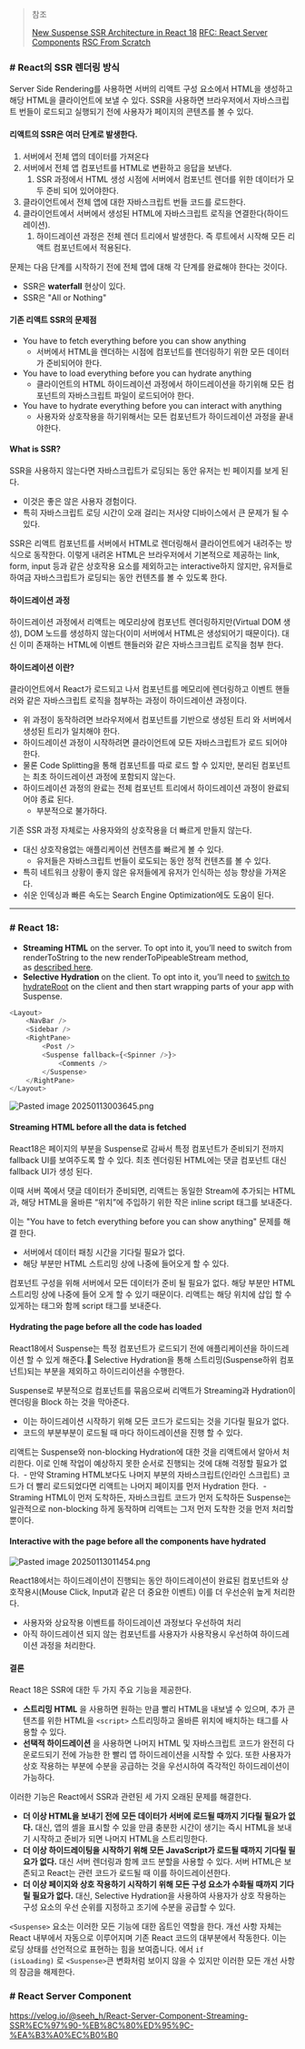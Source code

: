 >참조
>
>[New Suspense SSR Architecture in React 18](https://github.com/reactwg/react-18/discussions/37)
  [RFC: React Server Components](https://github.com/reactjs/rfcs/blob/main/text/0188-server-components.md)
>[RSC From Scratch](https://github.com/reactwg/server-components/discussions/5)
### # React의 SSR 렌더링 방식

Server Side Rendering를 사용하면 서버의 리액트 구성 요소에서 HTML을 생성하고 해당 HTML을 클라이언트에 보낼 수 있다. SSR을 사용하면 브라우저에서 자바스크립트 번들이 로드되고 실행되기 전에 사용자가 페이지의 콘텐츠를 볼 수 있다.

#### 리액트의 SSR은 여러 단계로 발생한다.

1. 서버에서 전체 앱의 데이터를 가져온다
2. 서버에서 전체 앱 컴포넌트를 HTML로 변환하고 응답을 보낸다.
	1. SSR 과정에서 HTML 생성 시점에 서버에서 컴포넌트 렌더를 위한 데이터가 모두 준비 되어 있어야한다.
3. 클라이언트에서 전체 앱에 대한 자바스크립트 번들 코드를 로드한다.
4. 클라이언트에서 서버에서 생성된 HTML에 자바스크립트 로직을 연결한다(하이드레이션).
	1. 하이드레이션 과정은 전체 렌더 트리에서 발생한다. 즉 루트에서 시작해 모든 리액트 컴포넌트에서 적용된다.

문제는 다음 단계를 시작하기 전에 전체 앱에 대해 각 단계를 완료해야 한다는 것이다.
- SSR은 **waterfall** 현상이 있다.
- SSR은 "All or Nothing"

#### 기존 리액트 SSR의 문제점

- You have to fetch everything before you can show anything
	- 서버에서 HTML을 렌더하는 시점에 컴포넌트를 렌더링하기 위한 모든 데이터가 준비되어야 한다.
- You have to load everything before you can hydrate anything
	- 클라이언트의 HTML 하이드레이션 과정에서 하이드레이션을 하기위해 모든 컴포넌트의 자바스크립트 파일이 로드되어야 한다.
- You have to hydrate everything before you can interact with anything
	- 사용자와 상호작용을 하기위해서는 모든 컴포넌트가 하이드레이션 과정을 끝내야한다.

#### What is SSR?

SSR을 사용하지 않는다면 자바스크립트가 로딩되는 동안 유저는 빈 페이지를 보게 된다.
- 이것은 좋은 않은 사용자 경험이다.
- 특히 자바스크립트 로딩 시간이 오래 걸리는 저사양 디바이스에서 큰 문제가 될 수 있다.

SSR은 리액트 컴포넌트를 서버에서 HTML로 렌더링해서 클라이언트에거 내려주는 방식으로 동작한다. 이렇게 내려온 HTML은 브라우저에서 기본적으로 제공하는 link, form, input 등과 같은 상호작용 요소를 제외하고는 interactive하지 않지만, 유저들로 하여금 자바스크립트가 로딩되는 동안 컨텐츠를 볼 수 있도록 한다.

#### 하이드레이션 과정

하이드레이션 과정에서 리액트는 메모리상에 컴포넌트 렌더링하지만(Virtual DOM 생성), DOM 노드를 생성하지 않는다(이미 서버에서 HTML은 생성되어기 때문이다). 대신 이미 존재하는 HTML에 이벤트 핸들러와 같은 자바스크크립트 로직을 첨부 한다. 

#### 하이드레이션 이란?

클라이언트에서 React가 로드되고 나서 컴포넌트를 메모리에 렌더링하고 이벤트 핸들러와 같은 자바스크립트 로직을 첨부하는 과정이 하이드레이션 과정이다. 
- 위 과정이 동작하려면 브라우저에서 컴포넌트를 기반으로 생성된 트리 와 서버에서 생성된 트리가 일치해야 한다.
- 하이드레이션 과정이 시작하려면 클라이언트에 모든 자바스크립트가 로드 되어야 한다.
- 물론 Code Splitting을 통해 컴포넌트를 따로 로드 할 수 있지만, 분리된 컴포넌트는 최초 하이드레이션 과정에 포함되지 않는다.
- 하이드레이션 과정의 완료는 전체 컴포넌트 트리에서 하이드레이션 과정이 완료되어야 종료 된다.
	- 부분적으로 불가하다.

기존 SSR 과정 자체로는 사용자와의 상호작용을 더 빠르게 만들지 않는다.
- 대신 상호작용없는 애플리케이션 컨텐츠를 빠르게 볼 수 있다.
	- 유저들은 자바스크립트 번들이 로도되는 동안 정적 컨텐츠를 볼 수 있다.
- 특히 네트워크 상황이 좋지 않은 유저들에게 유저가 인식하는 성능 향상을 가져온다.
- 쉬운 인덱싱과 빠른 속도는 Search Engine Optimization에도 도움이 된다.

---
### # React 18:  

- **Streaming HTML** on the server. To opt into it, you’ll need to switch from renderToString to the new renderToPipeableStream method, as [described here](https://github.com/reactwg/react-18/discussions/22).
- **Selective Hydration** on the client. To opt into it, you’ll need to [switch to hydrateRoot](https://github.com/reactwg/react-18/discussions/5) on the client and then start wrapping parts of your app with Suspense.

``` ts
<Layout>  
	<NavBar />  
	<Sidebar />  
	<RightPane>  
		<Post />  
		<Suspense fallback={<Spinner />}>  
			<Comments />  
		</Suspense>  
	</RightPane>  
</Layout>
```

![Pasted image 20250113003645.png](../img/Pasted%20image%2020250113003645.png)

#### Streaming HTML before all the data is fetched

React18은 페이지의 부분을 Suspense로 감싸서 특정 컴포넌트가 준비되기 전까지 fallback UI를 보여주도록 할 수 있다. 최초 렌더링된 HTML에는 댓글 컴포넌트 대신 fallback UI가 생성 된다.

이때 서버 쪽에서 댓글 데이터가 준비되면, 리액트는 동일한 Stream에 추가되는 HTML과, 해당 HTML을 올바른 “위치”에 주입하기 위한 작은 inline script 태그를 보내준다.

이는 "You have to fetch everything before you can show anything" 문제를 해결 한다. 
- 서버에서 데이터 패칭 시간을 기다릴 필요가 없다. 
- 해당 부분만 HTML 스트리밍 상에 나중에 들어오게 할 수 있다.

컴포넌트 구성을 위해 서버에서 모든 데이터가 준비 될 필요가 없다. 해당 부분만 HTML 스트리밍 상에 나중에 들어 오게 할 수 있기 때문이다. 리액트는 해당 위치에 삽입 할 수 있게하는 태그와 함께 script 태그를 보내준다.

#### Hydrating the page before all the code has loaded

React18에서 Suspense는 특정 컴포넌트가 로드되기 전에 애플리케이션을 하이드레이션 할 수 있게 해준다. Selective Hydration을 통해 스트리밍(Suspense하위 컴포넌트)되는 부분을 제외하고 하이드리이션을 수행한다.

Suspense로 부분적으로 컴포넌트를 묶음으로써 리액트가 Streaming과 Hydration이 렌더링을 Block 하는 것을 막아준다.
- 이는 하이드레이션 시작하기 위해 모든 코드가 로드되는 것을 기다릴 필요가 없다.
- 코드의 부분부분이 로드될 때 마다 하이드레이션을 진행 할 수 있다.

리액트는 Suspense와 non-blocking Hydration에 대한 것을 리액트에서 알아서 처리한다. 이로 인해 작업이 예상하지 못한 순서로 진행되는 것에 대해 걱정할 필요가 없다. 
 -  만약 Straming HTML보다도 나머지 부분의 자바스크립트(인라인 스크립트) 코드가 더 빨리 로드되었다면 리액트는 나머지 페이지를 먼저 Hydration 한다. 
 - Straming HTML이 먼저 도착하든, 자바스크립트 코드가 먼저 도착하든 Suspense는 일관적으로 non-blocking 하게 동작하며 리액트는 그저 먼저 도착한 것을 먼저 처리할 뿐이다.

#### Interactive with the page before all the components have hydrated

![Pasted image 20250113011454.png](../img/Pasted%20image%2020250113011454.png)


React18에서는 하이드레이션이 진행되는 동안 하이드레이션이 완료된 컴포넌트와 상호작용시(Mouse Click, Input과 같은 더 중요한 이벤트) 이를 더 우선순위 높게 처리한다.

- 사용자와 상요작용 이벤트를 하이드레이션 과정보다 우선하여 처리
- 아직 하이드레이션 되지 않는 컴포넌트를 사용자가 사용작용시 우선하여 하이드레이션 과정을 처리한다.

#### 결론

React 18은 SSR에 대한 두 가지 주요 기능을 제공한다.

- **스트리밍 HTML** 을 사용하면 원하는 만큼 빨리 HTML을 내보낼 수 있으며, 추가 콘텐츠를 위한 HTML을 `<script>` 스트리밍하고 올바른 위치에 배치하는 태그를 사용할 수 있다.
- **선택적 하이드레이션** 을 사용하면 나머지 HTML 및 자바스크립트 코드가 완전히 다운로드되기 전에 가능한 한 빨리 앱 하이드레이션을 시작할 수 있다. 또한 사용자가 상호 작용하는 부분에 수분을 공급하는 것을 우선시하여 즉각적인 하이드레이션이 가능하다.

이러한 기능은 React에서 SSR과 관련된 세 가지 오래된 문제를 해결한다.

- **더 이상 HTML을 보내기 전에 모든 데이터가 서버에 로드될 때까지 기다릴 필요가 없다.** 대신, 앱의 셸을 표시할 수 있을 만큼 충분한 시간이 생기는 즉시 HTML을 보내기 시작하고 준비가 되면 나머지 HTML을 스트리밍한다.
- **더 이상 하이드레이팅을 시작하기 위해 모든 JavaScript가 로드될 때까지 기다릴 필요가 없다.** 대신 서버 렌더링과 함께 코드 분할을 사용할 수 있다. 서버 HTML은 보존되고 React는 관련 코드가 로드될 때 이를 하이드레이션한다.
- **더 이상 페이지와 상호 작용하기 시작하기 위해 모든 구성 요소가 수화될 때까지 기다릴 필요가 없다.** 대신, Selective Hydration을 사용하여 사용자가 상호 작용하는 구성 요소의 우선 순위를 지정하고 조기에 수분을 공급할 수 있다.

`<Suspense>` 요소는 이러한 모든 기능에 대한 옵트인 역할을 한다. 개선 사항 자체는 React 내부에서 자동으로 이루어지며 기존 React 코드의 대부분에서 작동한다. 이는 로딩 상태를 선언적으로 표현하는 힘을 보여줍니다. 에서 `if (isLoading)` 로 `<Suspense>`큰 변화처럼 보이지 않을 수 있지만 이러한 모든 개선 사항의 잠금을 해제한다.
### # React Server Component

https://velog.io/@seeh_h/React-Server-Component-Streaming-SSR%EC%97%90-%EB%8C%80%ED%95%9C-%EA%B3%A0%EC%B0%B0














